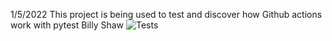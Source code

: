 1/5/2022
This project is being used to test and discover how Github actions work with pytest
Billy Shaw
![Tests](https://github.com/<Thecodebilly>/<pytestTest>/actions/workflows/<test.yaml>/badge.svg)
